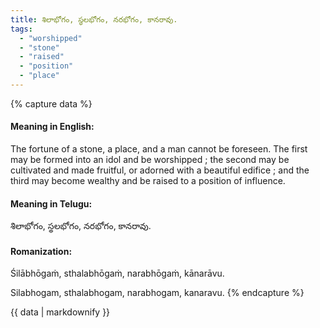 ```yaml
---
title: శిలాభోగం, స్థలభోగం, నరభోగం, కానరావు.
tags:
  - "worshipped"
  - "stone"
  - "raised"
  - "position"
  - "place"
---
```


{% capture data %}
#### Meaning in English:
The fortune of a stone, a place, and a man cannot be foreseen.
The first may be formed into an idol and be worshipped ; the second may be cultivated and made fruitful, or adorned with a beautiful edifice ; and the third may become wealthy and be raised to a position of influence.

#### Meaning in Telugu:
శిలాభోగం, స్థలభోగం, నరభోగం, కానరావు.

#### Romanization:
Śilābhōgaṁ, sthalabhōgaṁ, narabhōgaṁ, kānarāvu.

Silabhogam, sthalabhogam, narabhogam, kanaravu.
{% endcapture %}

{{ data | markdownify }}

